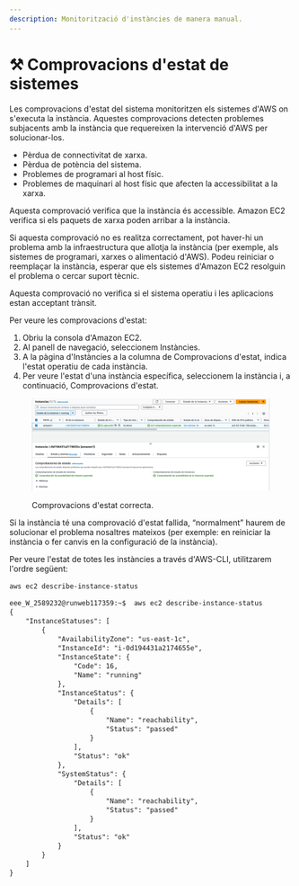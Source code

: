 ```yaml
---
description: Monitorització d'instàncies de manera manual.
---
```


# ⚒️ Comprovacions d'estat de sistemes

Les comprovacions d'estat del sistema monitoritzen els sistemes d'AWS on s'executa la instància. Aquestes comprovacions detecten problemes subjacents amb la instància que requereixen la intervenció d'AWS per solucionar-los.

* Pèrdua de connectivitat de xarxa.
* Pèrdua de potència del sistema.
* Problemes de programari al host físic.
* Problemes de maquinari al host físic que afecten la accessibilitat a la xarxa.

Aquesta comprovació verifica que la instància és accessible. Amazon EC2 verifica si els paquets de xarxa poden arribar a la instància.

Si aquesta comprovació no es realitza correctament, pot haver-hi un problema amb la infraestructura que allotja la instància (per exemple, als sistemes de programari, xarxes o alimentació d'AWS). Podeu reiniciar o reemplaçar la instància, esperar que els sistemes d'Amazon EC2 resolguin el problema o cercar suport tècnic.

Aquesta comprovació no verifica si el sistema operatiu i les aplicacions estan acceptant trànsit.

Per veure les comprovacions d'estat:

1. Obriu la consola d'Amazon EC2.&#x20;
2. Al panell de navegació, seleccionem Instàncies.&#x20;
3. A la pàgina d'Instàncies a la columna de Comprovacions d'estat, indica l'estat operatiu de cada instància.&#x20;
4. Per veure l'estat d'una instància específica, seleccionem la instància i, a continuació, Comprovacions d'estat.

<figure><img src="../../.gitbook/assets/image (1) (1) (1).png" alt=""><figcaption><p>Comprovacions d'estat correcta.</p></figcaption></figure>

Si la instància té una comprovació d'estat fallida, “normalment” haurem de solucionar el problema nosaltres mateixos (per exemple: en reiniciar la instància o fer canvis en la configuració de la instància).

Per veure l'estat de totes les instàncies a través d'AWS-CLI, utilitzarem l'ordre següent:

```
aws ec2 describe-instance-status
```

```
eee_W_2589232@runweb117359:~$  aws ec2 describe-instance-status
{
    "InstanceStatuses": [
        {
            "AvailabilityZone": "us-east-1c",
            "InstanceId": "i-0d194431a2174655e",
            "InstanceState": {
                "Code": 16,
                "Name": "running"
            },
            "InstanceStatus": {
                "Details": [
                    {
                        "Name": "reachability",
                        "Status": "passed"
                    }
                ],
                "Status": "ok"
            },
            "SystemStatus": {
                "Details": [
                    {
                        "Name": "reachability",
                        "Status": "passed"
                    }
                ],
                "Status": "ok"
            }
        }
    ]
}
```

